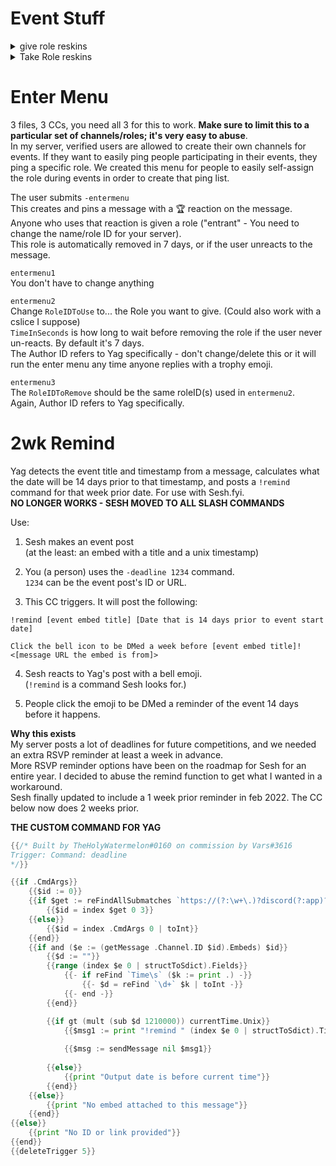 # Event Stuff

<details>
<summary>give role reskins</summary>

Things to edit:     
Large number is the roleID you want to assign. Otherwise, only edit the last line for the message yag posts when it gives the role.

**ELead**
```go
{{/* -elead @user duration */}}
{{/* assigns ELead */}}
 {{$args := parseArgs 2 (print "Please use the following format: `" .Cmd " <user> <duration>`")
    (carg "member" "Mention or ID")
    (carg "string" "Duration in (s, m, h, w etc)")}}
{{$v :=execAdmin "grole" ($args.Get 0).User "782386523634925598" (print "-d " ($args.Get 1))}}
{{ if $args.IsSet 0 }}
    {{ or ($args.Get 0).Nick ($args.Get 0).User.Username}} is now an ELead for {{($args.Get 1)}}!
{{ end }}
```

**Entrant / Enter**
```go
{{/*-enter @user duration */}}
{{/* assigns entrants */}}
 {{$args := parseArgs 2 (print "Please use the following format: `" .Cmd " <user> <duration>`")
    (carg "member" "Mention or ID")
    (carg "string" "Duration in (s, m, h, w etc)")}}
{{$v :=execAdmin "grole" ($args.Get 0).User "782386811473231880" (print "-d " ($args.Get 1))}}
{{ if $args.IsSet 0 }}
    {{ or ($args.Get 0).Nick ($args.Get 0).User.Username}} is now an entrant for {{($args.Get 1)}}!
{{ end }}
```

**EStaff**
```go
{{/* -staff @user duration */}}
{{/* assigns EStaff */}}
 {{$args := parseArgs 2 (print "Please use the following format: `" .Cmd " <user> <duration>`")
    (carg "member" "Mention or ID")
    (carg "string" "Duration in (s, m, h, w etc)")}}
{{$v :=execAdmin "grole" ($args.Get 0).User "782386637853949972" (print "-d " ($args.Get 1))}}
{{ if $args.IsSet 0 }}
    {{ or ($args.Get 0).Nick ($args.Get 0).User.Username}} is now EStaff for {{($args.Get 1)}}!
{{ end }}
```
</details>

<details>
<summary>Take Role reskins</summary>

Things to edit:      
Large number is roleID to take. Otherwise, only edit the last line for the message yag posts when it takes the role.

**ELead**
```go
{{/* -noelead @user */}}
{{/* removes ELead role */}}
 {{$args := parseArgs 1 (print "Please use the following format: `" .Cmd " <user>`")
    (carg "member" "Mention or ID")}}
{{$v :=execAdmin "rrole" ($args.Get 0).User "782386523634925598"}}
{{ if $args.IsSet 0 }}
    {{ or ($args.Get 0).Nick ($args.Get 0).User.Username}} is no longer an ELead.
{{ end }}
```

**Entrant / Exit**
```go
{{/* -exit @user */}}
{{/* removes entrant role */}}
 {{$args := parseArgs 1 (print "Please use the following format: `" .Cmd " <user>`")
    (carg "member" "Mention or ID")}}
{{$v :=execAdmin "rrole" ($args.Get 0).User "782386811473231880"}}
{{ if $args.IsSet 0 }}
    {{ or ($args.Get 0).Nick ($args.Get 0).User.Username}} is no longer an entrant.
{{ end }}
```

**EStaff**
```go
{{/* -nostaff @user */}}
{{/* removes EStaff role */}}
 {{$args := parseArgs 1 (print "Please use the following format: `" .Cmd " <user>`")
    (carg "member" "Mention or ID")}}
{{$v :=execAdmin "rrole" ($args.Get 0).User "782386637853949972"}}
{{ if $args.IsSet 0 }}
    {{ or ($args.Get 0).Nick ($args.Get 0).User.Username}} is no longer EStaff.
{{ end }}
```
</details>


# Enter Menu
3 files, 3 CCs, you need all 3 for this to work. **Make sure to limit this to a particular set of channels/roles; it's very easy to abuse**.     
In my server, verified users are allowed to create their own channels for events. If they want to easily ping people participating in their events, they ping a specific role. We created this menu for people to easily self-assign the role during events in order to create that ping list. 

The user submits `-entermenu`    
This creates and pins a message with a 🏆 reaction on the message. Anyone who uses that reaction is given a role ("entrant" - You need to change the name/role ID for your server).    
This role is automatically removed in 7 days, or if the user unreacts to the message. 


`entermenu1`   
You don't have to change anything

`entermenu2`   
Change `RoleIDToUse` to... the Role you want to give. (Could also work with a cslice I suppose)     
`TimeInSeconds` is how long to wait before removing the role if the user never un-reacts. By default it's 7 days.    
The Author ID refers to Yag specifically - don't change/delete this or it will run the enter menu any time anyone replies with a trophy emoji.   

`entermenu3`   
The `RoleIDToRemove` should be the same roleID(s) used in `entermenu2`.   
Again, Author ID refers to Yag specifically.

# 2wk Remind

Yag detects the event title and timestamp from a message, calculates what the date will be 14 days prior to that timestamp, and posts a `!remind` command for that week prior date. For use with Sesh.fyi.      
**NO LONGER WORKS - SESH MOVED TO ALL SLASH COMMANDS**

Use:     
1. Sesh makes an event post    
(at the least: an embed with a title and a unix timestamp)

2. You (a person) uses the `-deadline 1234` command.     
`1234` can be the event post's ID or URL.

3. This CC triggers. It will post the following:    
```
!remind [event embed title] [Date that is 14 days prior to event start date]

Click the bell icon to be DMed a week before [event embed title]!
<[message URL the embed is from]>
```

4. Sesh reacts to Yag's post with a bell emoji.    
(`!remind` is a command Sesh looks for.)

5. People click the emoji to be DMed a reminder of the event 14 days before it happens.


**Why this exists**    
My server posts a lot of deadlines for future competitions, and we needed an extra RSVP reminder at least a week in advance.     
More RSVP reminder options have been on the roadmap for Sesh for an entire year. I decided to abuse the remind function to get what I wanted in a workaround.     
Sesh finally updated to include a 1 week prior reminder in feb 2022. The CC below now does 2 weeks prior.

**THE CUSTOM COMMAND FOR YAG**

```go
{{/* Built by TheHolyWatermelon#0160 on commission by Vars#3616 
Trigger: Command: deadline
*/}}

{{if .CmdArgs}}
    {{$id := 0}}
    {{if $get := reFindAllSubmatches `https://(?:\w+\.)?discord(?:app)?\.com/channels\/(\d+)\/(\d+)\/(\d+)` (index .CmdArgs 0)}}
        {{$id = index $get 0 3}}
    {{else}}
        {{$id = index .CmdArgs 0 | toInt}}
    {{end}}
    {{if and ($e := (getMessage .Channel.ID $id).Embeds) $id}}
        {{$d := ""}}
        {{range (index $e 0 | structToSdict).Fields}}
            {{- if reFind `Time\s` ($k := print .) -}}
                {{- $d = reFind `\d+` $k | toInt -}}
            {{- end -}}
        {{end}}

        {{if gt (mult (sub $d 1210000)) currentTime.Unix}}
			{{$msg1 := print "!remind " (index $e 0 | structToSdict).Title " on" (formatTime ($.UnixEpoch.Add (toDuration (mult (sub $d 604800) $.TimeSecond))) " Monday, Jan 02 at 15:04") "\n\nReact with 🔔 to be DMed **2 weeks before** " (index $e 0 | structToSdict).Title "!\nhttps://discord.com/channels/" $.Guild.ID "/" $.Channel.ID "/" $id ""}}
            
			{{$msg := sendMessage nil $msg1}}
			        
		{{else}}
            {{print "Output date is before current time"}}
        {{end}}
    {{else}}
        {{print "No embed attached to this message"}}
    {{end}}
{{else}}
    {{print "No ID or link provided"}}
{{end}}
{{deleteTrigger 5}}
```
